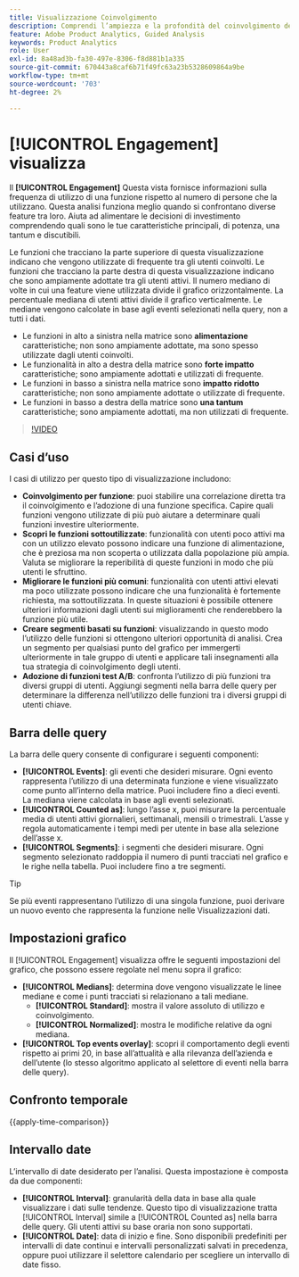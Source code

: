 ```yaml
---
title: Visualizzazione Coinvolgimento
description: Comprendi l’ampiezza e la profondità del coinvolgimento delle funzioni.
feature: Adobe Product Analytics, Guided Analysis
keywords: Product Analytics
role: User
exl-id: 8a48ad3b-fa30-497e-8306-f8d881b1a335
source-git-commit: 670443a8caf6b71f49fc63a23b5328609864a9be
workflow-type: tm+mt
source-wordcount: '703'
ht-degree: 2%

---
```


# [!UICONTROL Engagement] visualizza

Il **[!UICONTROL Engagement]** Questa vista fornisce informazioni sulla frequenza di utilizzo di una funzione rispetto al numero di persone che la utilizzano. Questa analisi funziona meglio quando si confrontano diverse feature tra loro. Aiuta ad alimentare le decisioni di investimento comprendendo quali sono le tue caratteristiche principali, di potenza, una tantum e discutibili.

Le funzioni che tracciano la parte superiore di questa visualizzazione indicano che vengono utilizzate di frequente tra gli utenti coinvolti. Le funzioni che tracciano la parte destra di questa visualizzazione indicano che sono ampiamente adottate tra gli utenti attivi. Il numero mediano di volte in cui una feature viene utilizzata divide il grafico orizzontalmente. La percentuale mediana di utenti attivi divide il grafico verticalmente. Le mediane vengono calcolate in base agli eventi selezionati nella query, non a tutti i dati.

* Le funzioni in alto a sinistra nella matrice sono **alimentazione** caratteristiche; non sono ampiamente adottate, ma sono spesso utilizzate dagli utenti coinvolti.
* Le funzionalità in alto a destra della matrice sono **forte impatto** caratteristiche; sono ampiamente adottati e utilizzati di frequente.
* Le funzioni in basso a sinistra nella matrice sono **impatto ridotto** caratteristiche; non sono ampiamente adottate o utilizzate di frequente.
* Le funzioni in basso a destra della matrice sono **una tantum** caratteristiche; sono ampiamente adottati, ma non utilizzati di frequente.

>[!VIDEO](https://video.tv.adobe.com/v/3429489/&learn=on)

## Casi d’uso

I casi di utilizzo per questo tipo di visualizzazione includono:

* **Coinvolgimento per funzione**: puoi stabilire una correlazione diretta tra il coinvolgimento e l’adozione di una funzione specifica. Capire quali funzioni vengono utilizzate di più può aiutare a determinare quali funzioni investire ulteriormente.
* **Scopri le funzioni sottoutilizzate**: funzionalità con utenti poco attivi ma con un utilizzo elevato possono indicare una funzione di alimentazione, che è preziosa ma non scoperta o utilizzata dalla popolazione più ampia. Valuta se migliorare la reperibilità di queste funzioni in modo che più utenti le sfruttino.
* **Migliorare le funzioni più comuni**: funzionalità con utenti attivi elevati ma poco utilizzate possono indicare che una funzionalità è fortemente richiesta, ma sottoutilizzata. In queste situazioni è possibile ottenere ulteriori informazioni dagli utenti sui miglioramenti che renderebbero la funzione più utile.
* **Creare segmenti basati su funzioni**: visualizzando in questo modo l’utilizzo delle funzioni si ottengono ulteriori opportunità di analisi. Crea un segmento per qualsiasi punto del grafico per immergerti ulteriormente in tale gruppo di utenti e applicare tali insegnamenti alla tua strategia di coinvolgimento degli utenti.
* **Adozione di funzioni test A/B**: confronta l’utilizzo di più funzioni tra diversi gruppi di utenti. Aggiungi segmenti nella barra delle query per determinare la differenza nell’utilizzo delle funzioni tra i diversi gruppi di utenti chiave.

## Barra delle query

La barra delle query consente di configurare i seguenti componenti:

* **[!UICONTROL Events]**: gli eventi che desideri misurare. Ogni evento rappresenta l’utilizzo di una determinata funzione e viene visualizzato come punto all’interno della matrice. Puoi includere fino a dieci eventi. La mediana viene calcolata in base agli eventi selezionati.
* **[!UICONTROL Counted as]**: lungo l’asse x, puoi misurare la percentuale media di utenti attivi giornalieri, settimanali, mensili o trimestrali. L’asse y regola automaticamente i tempi medi per utente in base alla selezione dell’asse x.
* **[!UICONTROL Segments]**: i segmenti che desideri misurare. Ogni segmento selezionato raddoppia il numero di punti tracciati nel grafico e le righe nella tabella. Puoi includere fino a tre segmenti.

>[!TIP]
>
>Se più eventi rappresentano l’utilizzo di una singola funzione, puoi derivare un nuovo evento che rappresenta la funzione nelle Visualizzazioni dati.

## Impostazioni grafico

Il [!UICONTROL Engagement] visualizza offre le seguenti impostazioni del grafico, che possono essere regolate nel menu sopra il grafico:

* **[!UICONTROL Medians]**: determina dove vengono visualizzate le linee mediane e come i punti tracciati si relazionano a tali mediane.
   * **[!UICONTROL Standard]**: mostra il valore assoluto di utilizzo e coinvolgimento.
   * **[!UICONTROL Normalized]**: mostra le modifiche relative da ogni mediana.
* **[!UICONTROL Top events overlay]**: scopri il comportamento degli eventi rispetto ai primi 20, in base all’attualità e alla rilevanza dell’azienda e dell’utente (lo stesso algoritmo applicato al selettore di eventi nella barra delle query).

## Confronto temporale

{{apply-time-comparison}}

## Intervallo date

L’intervallo di date desiderato per l’analisi. Questa impostazione è composta da due componenti:

* **[!UICONTROL Interval]**: granularità della data in base alla quale visualizzare i dati sulle tendenze. Questo tipo di visualizzazione tratta [!UICONTROL Interval] simile a [!UICONTROL Counted as] nella barra delle query. Gli utenti attivi su base oraria non sono supportati.
* **[!UICONTROL Date]**: data di inizio e fine. Sono disponibili predefiniti per intervalli di date continui e intervalli personalizzati salvati in precedenza, oppure puoi utilizzare il selettore calendario per scegliere un intervallo di date fisso.
